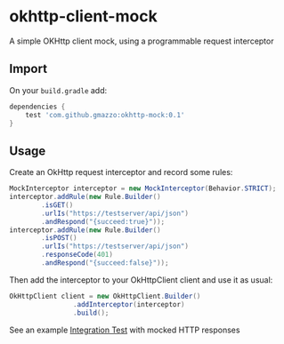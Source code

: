 # okhttp-client-mock
A simple OKHttp client mock, using a programmable request interceptor

## Import
On your `build.gradle` add:
```groovy
dependencies {
    test 'com.github.gmazzo:okhttp-mock:0.1'
}
```
## Usage
Create an OkHttp request interceptor and record some rules:
```java
MockInterceptor interceptor = new MockInterceptor(Behavior.STRICT);
interceptor.addRule(new Rule.Builder()
        .isGET()
        .urlIs("https://testserver/api/json")
        .andRespond("{succeed:true}"));
interceptor.addRule(new Rule.Builder()
        .isPOST()
        .urlIs("https://testserver/api/json")
        .responseCode(401)
        .andRespond("{succeed:false}"));
```

Then add the interceptor to your OkHttpClient client and use it as usual:
```java
OkHttpClient client = new OkHttpClient.Builder()
                .addInterceptor(interceptor)
                .build();
```

See an example [Integration Test](src/test/java/okhttp3/mock/MockInterceptorITTest.java) with mocked HTTP responses

